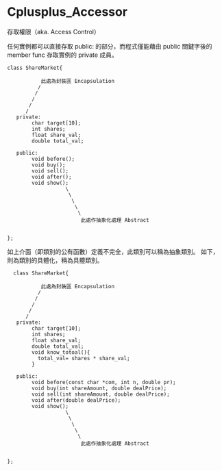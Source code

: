 # Cplusplus_Accessor
存取權限（aka. Access Control）

任何實例都可以直接存取 public: 的部分，而程式僅能藉由 public 關鍵字後的 member func 存取實例的 private 成員。

    class ShareMarket{

               此處為封裝區 Encapsulation
              /
             /
            /
           /
          /
       private:
            char target[10];
            int shares;
            float share_val;
            double total_val;

       public:
            void before();
            void buy();
            void sell();
            void after();
            void show();
                       \
                        \
                         \ 
                          \
                           \ 
                            此處作抽象化處理 Abstract 
            

    };
    
  如上介面（即類別的公有函數）定義不完全，此類別可以稱為抽象類別。
  如下，則為類別的具體化，稱為具體類別。
  
      class ShareMarket{

               此處為封裝區 Encapsulation
              /
             /
            /
           /
          /
       private:
            char target[10];
            int shares;
            float share_val;
            double total_val;
            void know_totoal(){
              total_val= shares * share_val;
            }

       public:
            void before(const char *com, int n, double pr);
            void buy(int shareAmount, double dealPrice);
            void sell(int shareAmount, double dealPrice);
            void after(double dealPrice);
            void show();
                       \
                        \
                         \ 
                          \
                           \ 
                            此處作抽象化處理 Abstract 


    };



